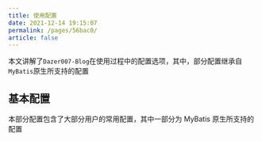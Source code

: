 ```yaml
---
title: 使用配置
date: 2021-12-14 19:15:07
permalink: /pages/56bac0/
article: false
---
```


本文讲解了`Dazer007-Blog`在使用过程中的配置选项，其中，部分配置继承自`MyBatis`原生所支持的配置

## 基本配置

本部分配置包含了大部分用户的常用配置，其中一部分为 MyBatis 原生所支持的配置
